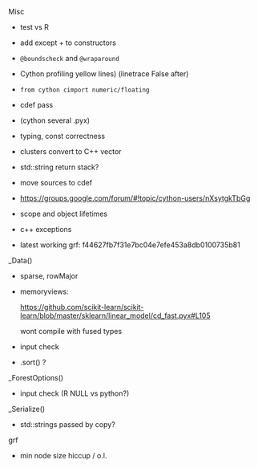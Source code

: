 
Misc
* test vs R

* add except + to constructors

* `@boundscheck` and `@wraparound`

* Cython profiling yellow lines) (linetrace False after)

* `from cython cimport numeric/floating`

* cdef pass

* (cython several .pyx)

* typing, const correctness

* clusters convert to C++ vector

* std::string return stack?

* move sources to cdef

* https://groups.google.com/forum/#!topic/cython-users/nXsytgkTbGg

* scope and object lifetimes

* c++ exceptions

* latest working grf: f44627fb7f31e7bc04e7efe453a8db0100735b81

_Data()
* sparse, rowMajor
* memoryviews:

  https://github.com/scikit-learn/scikit-learn/blob/master/sklearn/linear_model/cd_fast.pyx#L105

  wont compile with fused types
* input check
* .sort() ?

_ForestOptions()
* input check (R NULL vs python?)

_Serialize()
* std::strings passed by copy?

grf
* min node size hiccup / o.l.
